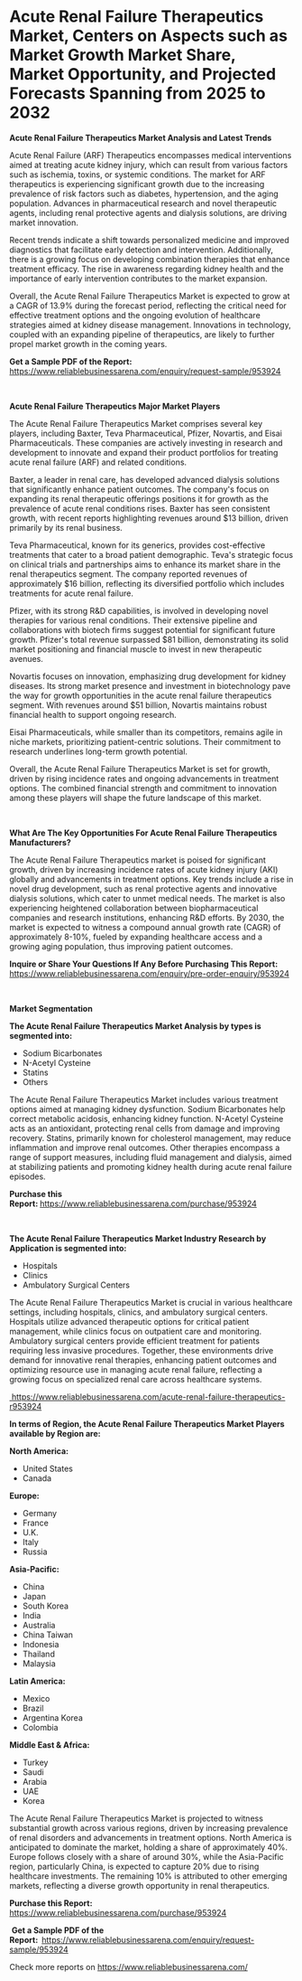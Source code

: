 <p><h1>Acute Renal Failure Therapeutics Market, Centers on Aspects such as Market Growth Market Share, Market Opportunity, and Projected Forecasts Spanning from 2025 to 2032</h1></p><p><strong>Acute Renal Failure Therapeutics Market Analysis and Latest Trends</strong></p>
<p><p>Acute Renal Failure (ARF) Therapeutics encompasses medical interventions aimed at treating acute kidney injury, which can result from various factors such as ischemia, toxins, or systemic conditions. The market for ARF therapeutics is experiencing significant growth due to the increasing prevalence of risk factors such as diabetes, hypertension, and the aging population. Advances in pharmaceutical research and novel therapeutic agents, including renal protective agents and dialysis solutions, are driving market innovation.</p><p>Recent trends indicate a shift towards personalized medicine and improved diagnostics that facilitate early detection and intervention. Additionally, there is a growing focus on developing combination therapies that enhance treatment efficacy. The rise in awareness regarding kidney health and the importance of early intervention contributes to the market expansion. </p><p>Overall, the Acute Renal Failure Therapeutics Market is expected to grow at a CAGR of 13.9% during the forecast period, reflecting the critical need for effective treatment options and the ongoing evolution of healthcare strategies aimed at kidney disease management. Innovations in technology, coupled with an expanding pipeline of therapeutics, are likely to further propel market growth in the coming years.</p></p>
<p><strong>Get a Sample PDF of the Report:&nbsp;</strong> <a href="https://www.reliablebusinessarena.com/enquiry/request-sample/953924?utm_campaign=3218&utm_medium=2&utm_source=Github&utm_content=ia&utm_term=07032025&utm_id=acute-renal-failure-therapeutics">https://www.reliablebusinessarena.com/enquiry/request-sample/953924</a></p>
<p>&nbsp;</p>
<p><strong>Acute Renal Failure Therapeutics Major Market Players</strong></p>
<p><p>The Acute Renal Failure Therapeutics Market comprises several key players, including Baxter, Teva Pharmaceutical, Pfizer, Novartis, and Eisai Pharmaceuticals. These companies are actively investing in research and development to innovate and expand their product portfolios for treating acute renal failure (ARF) and related conditions.</p><p>Baxter, a leader in renal care, has developed advanced dialysis solutions that significantly enhance patient outcomes. The company's focus on expanding its renal therapeutic offerings positions it for growth as the prevalence of acute renal conditions rises. Baxter has seen consistent growth, with recent reports highlighting revenues around $13 billion, driven primarily by its renal business.</p><p>Teva Pharmaceutical, known for its generics, provides cost-effective treatments that cater to a broad patient demographic. Teva's strategic focus on clinical trials and partnerships aims to enhance its market share in the renal therapeutics segment. The company reported revenues of approximately $16 billion, reflecting its diversified portfolio which includes treatments for acute renal failure.</p><p>Pfizer, with its strong R&D capabilities, is involved in developing novel therapies for various renal conditions. Their extensive pipeline and collaborations with biotech firms suggest potential for significant future growth. Pfizer's total revenue surpassed $81 billion, demonstrating its solid market positioning and financial muscle to invest in new therapeutic avenues.</p><p>Novartis focuses on innovation, emphasizing drug development for kidney diseases. Its strong market presence and investment in biotechnology pave the way for growth opportunities in the acute renal failure therapeutics segment. With revenues around $51 billion, Novartis maintains robust financial health to support ongoing research.</p><p>Eisai Pharmaceuticals, while smaller than its competitors, remains agile in niche markets, prioritizing patient-centric solutions. Their commitment to research underlines long-term growth potential. </p><p>Overall, the Acute Renal Failure Therapeutics Market is set for growth, driven by rising incidence rates and ongoing advancements in treatment options. The combined financial strength and commitment to innovation among these players will shape the future landscape of this market.</p></p>
<p>&nbsp;</p>
<p><strong>What Are The Key Opportunities For Acute Renal Failure Therapeutics Manufacturers?</strong></p>
<p><p>The Acute Renal Failure Therapeutics market is poised for significant growth, driven by increasing incidence rates of acute kidney injury (AKI) globally and advancements in treatment options. Key trends include a rise in novel drug development, such as renal protective agents and innovative dialysis solutions, which cater to unmet medical needs. The market is also experiencing heightened collaboration between biopharmaceutical companies and research institutions, enhancing R&D efforts. By 2030, the market is expected to witness a compound annual growth rate (CAGR) of approximately 8-10%, fueled by expanding healthcare access and a growing aging population, thus improving patient outcomes.</p></p>
<p><strong>Inquire or Share Your Questions If Any Before Purchasing This Report:</strong> <a href="https://www.reliablebusinessarena.com/enquiry/pre-order-enquiry/953924?utm_campaign=3218&utm_medium=2&utm_source=Github&utm_content=ia&utm_term=07032025&utm_id=acute-renal-failure-therapeutics">https://www.reliablebusinessarena.com/enquiry/pre-order-enquiry/953924</a></p>
<p>&nbsp;</p>
<p><strong>Market Segmentation</strong></p>
<p><strong>The Acute Renal Failure Therapeutics Market Analysis by types is segmented into:</strong></p>
<p><ul><li>Sodium Bicarbonates</li><li>N-Acetyl Cysteine</li><li>Statins</li><li>Others</li></ul></p>
<p><p>The Acute Renal Failure Therapeutics Market includes various treatment options aimed at managing kidney dysfunction. Sodium Bicarbonates help correct metabolic acidosis, enhancing kidney function. N-Acetyl Cysteine acts as an antioxidant, protecting renal cells from damage and improving recovery. Statins, primarily known for cholesterol management, may reduce inflammation and improve renal outcomes. Other therapies encompass a range of support measures, including fluid management and dialysis, aimed at stabilizing patients and promoting kidney health during acute renal failure episodes.</p></p>
<p><strong>Purchase this Report:&nbsp;</strong><a href="https://www.reliablebusinessarena.com/purchase/953924?utm_campaign=3218&utm_medium=2&utm_source=Github&utm_content=ia&utm_term=07032025&utm_id=acute-renal-failure-therapeutics">https://www.reliablebusinessarena.com/purchase/953924</a></p>
<p>&nbsp;</p>
<p><strong>The Acute Renal Failure Therapeutics Market Industry Research by Application is segmented into:</strong></p>
<p><ul><li>Hospitals</li><li>Clinics</li><li>Ambulatory Surgical Centers</li></ul></p>
<p><p>The Acute Renal Failure Therapeutics Market is crucial in various healthcare settings, including hospitals, clinics, and ambulatory surgical centers. Hospitals utilize advanced therapeutic options for critical patient management, while clinics focus on outpatient care and monitoring. Ambulatory surgical centers provide efficient treatment for patients requiring less invasive procedures. Together, these environments drive demand for innovative renal therapies, enhancing patient outcomes and optimizing resource use in managing acute renal failure, reflecting a growing focus on specialized renal care across healthcare systems.</p></p>
<p><a href="https://www.reliablebusinessarena.com/acute-renal-failure-therapeutics-r953924?utm_campaign=3218&utm_medium=2&utm_source=Github&utm_content=ia&utm_term=07032025&utm_id=acute-renal-failure-therapeutics">&nbsp;https://www.reliablebusinessarena.com/acute-renal-failure-therapeutics-r953924</a></p>
<p><strong>In terms of Region, the Acute Renal Failure Therapeutics Market Players available by Region are:</strong></p>
<p>
    <p> <strong> North America: </strong>
        <ul>
            <li>United States</li>
            <li>Canada</li>
        </ul>
        </p> 
    <p> <strong> Europe: </strong>
        <ul>
            <li>Germany</li>
            <li>France</li>
            <li>U.K.</li>
            <li>Italy</li>
            <li>Russia</li>
        </ul>
        </p> 
    <p> <strong> Asia-Pacific: </strong>
        <ul>
            <li>China</li>
            <li>Japan</li>
            <li>South Korea</li>
            <li>India</li>
            <li>Australia</li>
            <li>China Taiwan</li>
            <li>Indonesia</li>
            <li>Thailand</li>
            <li>Malaysia</li>
        </ul>
        </p> 
    <p> <strong> Latin America: </strong>
        <ul>
            <li>Mexico</li>
            <li>Brazil</li>
            <li>Argentina Korea</li>
            <li>Colombia</li>
        </ul>
        </p> 
    <p> <strong> Middle East & Africa: </strong>
        <ul>
            <li>Turkey</li>
            <li>Saudi</li>
            <li>Arabia</li>
            <li>UAE</li>
            <li>Korea</li>
        </ul>
    </p>
    </p>
<p><p>The Acute Renal Failure Therapeutics Market is projected to witness substantial growth across various regions, driven by increasing prevalence of renal disorders and advancements in treatment options. North America is anticipated to dominate the market, holding a share of approximately 40%. Europe follows closely with a share of around 30%, while the Asia-Pacific region, particularly China, is expected to capture 20% due to rising healthcare investments. The remaining 10% is attributed to other emerging markets, reflecting a diverse growth opportunity in renal therapeutics.</p></p>
<p><strong>Purchase this Report: </strong><a href="https://www.reliablebusinessarena.com/purchase/953924?utm_campaign=3218&utm_medium=2&utm_source=Github&utm_content=ia&utm_term=07032025&utm_id=acute-renal-failure-therapeutics">https://www.reliablebusinessarena.com/purchase/953924</a></p>
<p>&nbsp;<strong>Get a Sample PDF of the Report:&nbsp;&nbsp;</strong><a href="https://www.reliablebusinessarena.com/enquiry/request-sample/953924?utm_campaign=3218&utm_medium=2&utm_source=Github&utm_content=ia&utm_term=07032025&utm_id=acute-renal-failure-therapeutics">https://www.reliablebusinessarena.com/enquiry/request-sample/953924</a></p>
<p><strong></strong></p>
<p>Check more reports on <a href="https://www.reliablebusinessarena.com/?utm_campaign=3218&utm_medium=2&utm_source=Github&utm_content=ia&utm_term=07032025&utm_id=acute-renal-failure-therapeutics">https://www.reliablebusinessarena.com/</a></p>